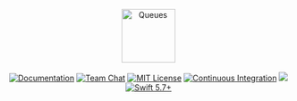 <p align="center">
<picture>
  <source media="(prefers-color-scheme: dark)" srcset="https://github.com/vapor/queues/assets/1130717/40decf1b-bd9e-4347-99ab-d7e27d60f992">
  <source media="(prefers-color-scheme: light)" srcset="https://github.com/vapor/queues/assets/1130717/86b36603-bf12-4d0e-8598-45c53caf9608">
  <img src="https://github.com/vapor/queues/assets/1130717/86b36603-bf12-4d0e-8598-45c53caf9608" height="96" alt="Queues">
</picture> 
<br>
<br>
<a href="https://docs.vapor.codes/4.0/"><img src="https://design.vapor.codes/images/readthedocs.svg" alt="Documentation"></a>
<a href="https://discord.gg/vapor"><img src="https://design.vapor.codes/images/discordchat.svg" alt="Team Chat"></a>
<a href="LICENSE"><img src="https://design.vapor.codes/images/mitlicense.svg" alt="MIT License"></a>
<a href="https://github.com/vapor/queues/actions/workflows/test.yml"><img src="https://img.shields.io/github/actions/workflow/status/vapor/queues/test.yml?event=push&style=plastic&logo=github&label=tests&logoColor=%23ccc" alt="Continuous Integration"></a>
<a href="https://codecov.io/github/vapor/queues"><img src="https://img.shields.io/codecov/c/github/vapor/queues?style=plastic&logo=codecov&label=codecov"></a>
<a href="https://swift.org"><img src="https://design.vapor.codes/images/swift57up.svg" alt="Swift 5.7+"></a>
</p>

<br>

